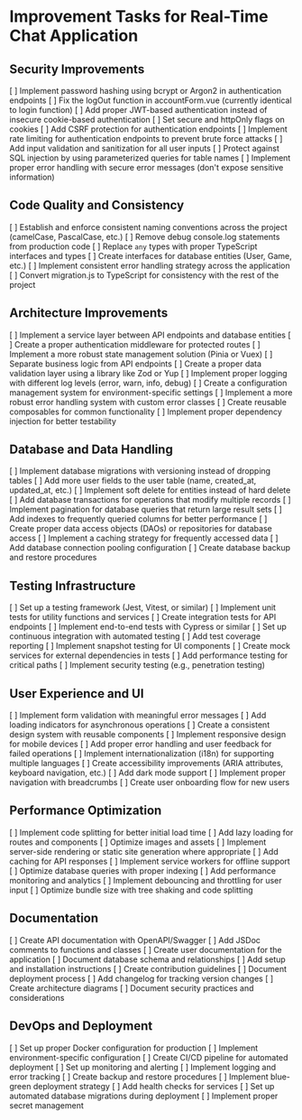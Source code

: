 # Improvement Tasks for Real-Time Chat Application

## Security Improvements

[ ] Implement password hashing using bcrypt or Argon2 in authentication endpoints
[ ] Fix the logOut function in accountForm.vue (currently identical to login function)
[ ] Add proper JWT-based authentication instead of insecure cookie-based authentication
[ ] Set secure and httpOnly flags on cookies
[ ] Add CSRF protection for authentication endpoints
[ ] Implement rate limiting for authentication endpoints to prevent brute force attacks
[ ] Add input validation and sanitization for all user inputs
[ ] Protect against SQL injection by using parameterized queries for table names
[ ] Implement proper error handling with secure error messages (don't expose sensitive information)

## Code Quality and Consistency

[ ] Establish and enforce consistent naming conventions across the project (camelCase, PascalCase, etc.)
[ ] Remove debug console.log statements from production code
[ ] Replace `any` types with proper TypeScript interfaces and types
[ ] Create interfaces for database entities (User, Game, etc.)
[ ] Implement consistent error handling strategy across the application
[ ] Convert migration.js to TypeScript for consistency with the rest of the project

## Architecture Improvements

[ ] Implement a service layer between API endpoints and database entities
[ ] Create a proper authentication middleware for protected routes
[ ] Implement a more robust state management solution (Pinia or Vuex)
[ ] Separate business logic from API endpoints
[ ] Create a proper data validation layer using a library like Zod or Yup
[ ] Implement proper logging with different log levels (error, warn, info, debug)
[ ] Create a configuration management system for environment-specific settings
[ ] Implement a more robust error handling system with custom error classes
[ ] Create reusable composables for common functionality
[ ] Implement proper dependency injection for better testability

## Database and Data Handling

[ ] Implement database migrations with versioning instead of dropping tables
[ ] Add more user fields to the user table (name, created_at, updated_at, etc.)
[ ] Implement soft delete for entities instead of hard delete
[ ] Add database transactions for operations that modify multiple records
[ ] Implement pagination for database queries that return large result sets
[ ] Add indexes to frequently queried columns for better performance
[ ] Create proper data access objects (DAOs) or repositories for database access
[ ] Implement a caching strategy for frequently accessed data
[ ] Add database connection pooling configuration
[ ] Create database backup and restore procedures

## Testing Infrastructure

[ ] Set up a testing framework (Jest, Vitest, or similar)
[ ] Implement unit tests for utility functions and services
[ ] Create integration tests for API endpoints
[ ] Implement end-to-end tests with Cypress or similar
[ ] Set up continuous integration with automated testing
[ ] Add test coverage reporting
[ ] Implement snapshot testing for UI components
[ ] Create mock services for external dependencies in tests
[ ] Add performance testing for critical paths
[ ] Implement security testing (e.g., penetration testing)

## User Experience and UI

[ ] Implement form validation with meaningful error messages
[ ] Add loading indicators for asynchronous operations
[ ] Create a consistent design system with reusable components
[ ] Implement responsive design for mobile devices
[ ] Add proper error handling and user feedback for failed operations
[ ] Implement internationalization (i18n) for supporting multiple languages
[ ] Create accessibility improvements (ARIA attributes, keyboard navigation, etc.)
[ ] Add dark mode support
[ ] Implement proper navigation with breadcrumbs
[ ] Create user onboarding flow for new users

## Performance Optimization

[ ] Implement code splitting for better initial load time
[ ] Add lazy loading for routes and components
[ ] Optimize images and assets
[ ] Implement server-side rendering or static site generation where appropriate
[ ] Add caching for API responses
[ ] Implement service workers for offline support
[ ] Optimize database queries with proper indexing
[ ] Add performance monitoring and analytics
[ ] Implement debouncing and throttling for user input
[ ] Optimize bundle size with tree shaking and code splitting

## Documentation

[ ] Create API documentation with OpenAPI/Swagger
[ ] Add JSDoc comments to functions and classes
[ ] Create user documentation for the application
[ ] Document database schema and relationships
[ ] Add setup and installation instructions
[ ] Create contribution guidelines
[ ] Document deployment process
[ ] Add changelog for tracking version changes
[ ] Create architecture diagrams
[ ] Document security practices and considerations

## DevOps and Deployment

[ ] Set up proper Docker configuration for production
[ ] Implement environment-specific configuration
[ ] Create CI/CD pipeline for automated deployment
[ ] Set up monitoring and alerting
[ ] Implement logging and error tracking
[ ] Create backup and restore procedures
[ ] Implement blue-green deployment strategy
[ ] Add health checks for services
[ ] Set up automated database migrations during deployment
[ ] Implement proper secret management
